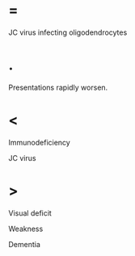 # =

JC virus infecting oligodendrocytes

# .

Presentations rapidly worsen.

# <

Immunodeficiency

JC virus

# >

Visual deficit

Weakness

Dementia
